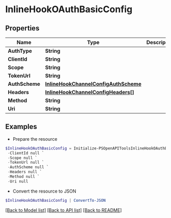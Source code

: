 # InlineHookOAuthBasicConfig
## Properties

Name | Type | Description | Notes
------------ | ------------- | ------------- | -------------
**AuthType** | **String** |  | [optional] 
**ClientId** | **String** |  | [optional] 
**Scope** | **String** |  | [optional] 
**TokenUrl** | **String** |  | [optional] 
**AuthScheme** | [**InlineHookChannelConfigAuthScheme**](InlineHookChannelConfigAuthScheme.md) |  | [optional] 
**Headers** | [**InlineHookChannelConfigHeaders[]**](InlineHookChannelConfigHeaders.md) |  | [optional] 
**Method** | **String** |  | [optional] 
**Uri** | **String** |  | [optional] 

## Examples

- Prepare the resource
```powershell
$InlineHookOAuthBasicConfig = Initialize-PSOpenAPIToolsInlineHookOAuthBasicConfig  -AuthType null `
 -ClientId null `
 -Scope null `
 -TokenUrl null `
 -AuthScheme null `
 -Headers null `
 -Method null `
 -Uri null
```

- Convert the resource to JSON
```powershell
$InlineHookOAuthBasicConfig | ConvertTo-JSON
```

[[Back to Model list]](../README.md#documentation-for-models) [[Back to API list]](../README.md#documentation-for-api-endpoints) [[Back to README]](../README.md)

